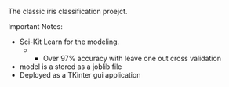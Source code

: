 The classic iris classification proejct. 

Important Notes:
* Sci-Kit Learn for the modeling.
  - * Over 97% accuracy with leave one out cross validation
* model is a stored as a joblib file
* Deployed as a TKinter gui application

